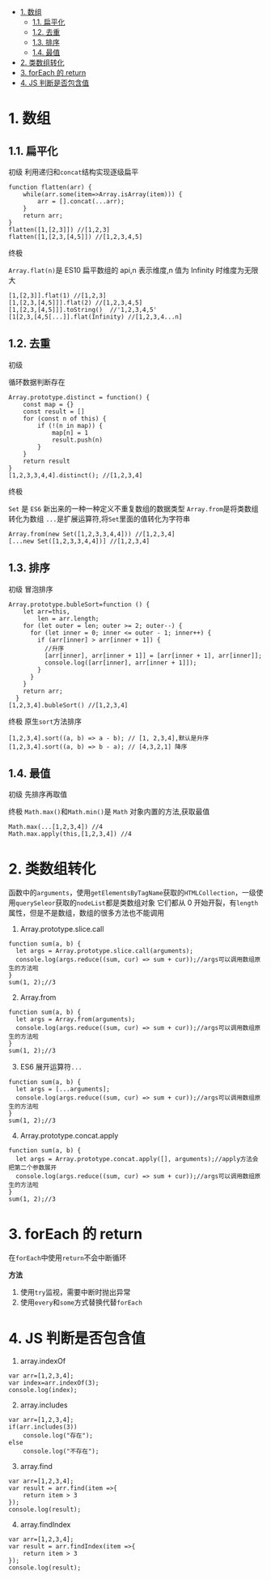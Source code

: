 <!-- TOC -->

- [1. 数组](#1-%e6%95%b0%e7%bb%84)
  - [1.1. 扁平化](#11-%e6%89%81%e5%b9%b3%e5%8c%96)
  - [1.2. 去重](#12-%e5%8e%bb%e9%87%8d)
  - [1.3. 排序](#13-%e6%8e%92%e5%ba%8f)
  - [1.4. 最值](#14-%e6%9c%80%e5%80%bc)
- [2. 类数组转化](#2-%e7%b1%bb%e6%95%b0%e7%bb%84%e8%bd%ac%e5%8c%96)
- [3. forEach 的 return](#3-foreach-%e7%9a%84-return)
- [4. JS 判断是否包含值](#4-js-%e5%88%a4%e6%96%ad%e6%98%af%e5%90%a6%e5%8c%85%e5%90%ab%e5%80%bc)

<!-- /TOC -->

# 1. 数组

## 1.1. 扁平化

初级
利用递归和`concat`结构实现逐级扁平

```JS
function flatten(arr) {
    while(arr.some(item=>Array.isArray(item))) {
        arr = [].concat(...arr);
    }
    return arr;
}
flatten([1,[2,3]]) //[1,2,3]
flatten([1,[2,3,[4,5]]) //[1,2,3,4,5]
```

终极

`Array.flat(n)`是 ES10 扁平数组的 api,n 表示维度,n 值为 Infinity 时维度为无限大

```JS
[1,[2,3]].flat(1) //[1,2,3]
[1,[2,3,[4,5]]].flat(2) //[1,2,3,4,5]
[1,[2,3,[4,5]]].toString()  //'1,2,3,4,5'
[1[2,3,[4,5[...]].flat(Infinity) //[1,2,3,4...n]
```

## 1.2. 去重

初级

循环数据判断存在

```JS
Array.prototype.distinct = function() {
    const map = {}
    const result = []
    for (const n of this) {
        if (!(n in map)) {
            map[n] = 1
            result.push(n)
        }
    }
    return result
}
[1,2,3,3,4,4].distinct(); //[1,2,3,4]

```

终极

`Set` 是 `ES6` 新出来的一种一种定义不重复数组的数据类型 `Array.from`是将类数组转化为数组 `...`是扩展运算符,将`Set`里面的值转化为字符串

```JS
Array.from(new Set([1,2,3,3,4,4])) //[1,2,3,4]
[...new Set([1,2,3,3,4,4])] //[1,2,3,4]
```

## 1.3. 排序

初级
冒泡排序

```JS
Array.prototype.bubleSort=function () {
    let arr=this,
        len = arr.length;
    for (let outer = len; outer >= 2; outer--) {
      for (let inner = 0; inner <= outer - 1; inner++) {
        if (arr[inner] > arr[inner + 1]) {
          //升序
          [arr[inner], arr[inner + 1]] = [arr[inner + 1], arr[inner]];
          console.log([arr[inner], arr[inner + 1]]);
        }
      }
    }
    return arr;
  }
[1,2,3,4].bubleSort() //[1,2,3,4]

```

终极
原生`sort`方法排序

```JS
[1,2,3,4].sort((a, b) => a - b); // [1, 2,3,4],默认是升序
[1,2,3,4].sort((a, b) => b - a); // [4,3,2,1] 降序

```

## 1.4. 最值

初级
先排序再取值

终极
`Math.max()`和`Math.min()`是 `Math` 对象内置的方法,获取最值

```JS
Math.max(...[1,2,3,4]) //4
Math.max.apply(this,[1,2,3,4]) //4
```

# 2. 类数组转化

函数中的`arguments`，使用`getElementsByTagName`获取的`HTMLCollection`，一级使用`querySeleor`获取的`nodeList`都是类数组对象
它们都从 0 开始开裂，有`length`属性，但是不是数组，数组的很多方法也不能调用

1. Array.prototype.slice.call

```JS
function sum(a, b) {
  let args = Array.prototype.slice.call(arguments);
  console.log(args.reduce((sum, cur) => sum + cur));//args可以调用数组原生的方法啦
}
sum(1, 2);//3

```

2. Array.from

```JS
function sum(a, b) {
  let args = Array.from(arguments);
  console.log(args.reduce((sum, cur) => sum + cur));//args可以调用数组原生的方法啦
}
sum(1, 2);//3

```

3. ES6 展开运算符`...`

```JS
function sum(a, b) {
  let args = [...arguments];
  console.log(args.reduce((sum, cur) => sum + cur));//args可以调用数组原生的方法啦
}
sum(1, 2);//3

```

4. Array.prototype.concat.apply

```JS
function sum(a, b) {
  let args = Array.prototype.concat.apply([], arguments);//apply方法会把第二个参数展开
  console.log(args.reduce((sum, cur) => sum + cur));//args可以调用数组原生的方法啦
}
sum(1, 2);//3

```

# 3. forEach 的 return

在`forEach`中使用`return`不会中断循环

**方法**

1. 使用`try`监视，需要中断时抛出异常
2. 使用`every`和`some`方式替换代替`forEach`

# 4. JS 判断是否包含值

1. array.indexOf

```JS
var arr=[1,2,3,4];
var index=arr.indexOf(3);
console.log(index);

```

2. array.includes

```JS
var arr=[1,2,3,4];
if(arr.includes(3))
    console.log("存在");
else
    console.log("不存在");

```

3. array.find

```JS
var arr=[1,2,3,4];
var result = arr.find(item =>{
    return item > 3
});
console.log(result);

```

4. array.findIndex

```JS
var arr=[1,2,3,4];
var result = arr.findIndex(item =>{
    return item > 3
});
console.log(result);

```

